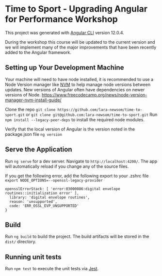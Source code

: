 # Time to Sport - Upgrading Angular for Performance Workshop

This project was generated with [Angular CLI](https://github.com/angular/angular-cli) version 12.0.4.

During the workshop this course will be updated to the current version and we will implement many of the major improvements that have been recently added to the Angular framework.

## Setting up Your Development Machine
Your machine will need to have node installed, it is recommended to use a Node Version manager like [NVM](https://github.com/nvm-sh/nvm) to help manage node versions between updates. New versions of Angular often have dependencies on newer versions of Node. 
https://www.freecodecamp.org/news/node-version-manager-nvm-install-guide/

Clone the repo `git clone https://github.com/lara-newsom/time-to-sport.git` or `git clone git@github.com:lara-newsom/time-to-sport.git`
Run `npm install --legacy-peer-deps` to install the required node modules. 

Verify that the local version of Angular is the version noted in the package.json file `ng version`

## Serve the Application

Run `ng serve` for a dev server. Navigate to `http://localhost:4200/`. The app will automatically reload if you change any of the source files.

If you get the following error, add the following export to your .zshrc file `export NODE_OPTIONS=--openssl-legacy-provider`

```
opensslErrorStack: [ 'error:03000086:digital envelope routines::initialization error' ],
  library: 'digital envelope routines',
  reason: 'unsupported',
  code: 'ERR_OSSL_EVP_UNSUPPORTED'
}
```

## Build

Run `ng build` to build the project. The build artifacts will be stored in the `dist/` directory.

## Running unit tests

Run `npm test` to execute the unit tests via [Jest](https://jestjs.io/).
